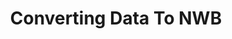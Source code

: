 ---
title: "Converting Data To NWB"

### List 
list:
    enable: true
    title: "Neurodata Without Borders (NWB) is a data standard for neurophysiology. Converting data to NWB involves:"
    items:
        - item: "Reading data and metadata from source files"
        - item: "Adding necessary metadata"
        - item: "Writing data and metadata to NWB following best practices"
        - item: "Packaging large datasets for optimal cloud deployment"
    content: "The NWB ecosystem offers various solutions, ranging from automated no-code tools to fine-grained programmatic options."

### Available Tools
available_tools_section:
    enable: true
    boxes: 
        - icon: "/images/nwb-guide.png"
          title: "NWB GUIDE (GUI for Data Entry)"
          type: "Downloadable application"
          features:
            - feature: "Guides users through data conversion process"
            - feature: "Supports 40+ common data formats"
            - feature: "Allows metadata entry"
            - feature: "Offers NWB file inspection via NWB Inspector"
            - feature: "Offers data visualization via Neurosift"
            - feature: "Facilitates uploading to DANDI Archive"
          limitations: "May require manual addition of lab-specific data"
          resources:
            - text: "Text Tutorials"
              link: "https://nwb-guide.readthedocs.io/en/latest/tutorials/index.html"
            - text: "YouTube Walkthrough"
              link: "https://www.youtube.com/watch?v=EhhdDVuHAZ0"

        - icon: "/images/neuroconv.png"
          title: "NeuroConv"
          type: "Python library (underlies NWB GUIDE)"
          features:
            - feature: "Supports 44+ neurophysiology data formats"
            - feature: "Offers more flexibility than NWB GUIDE"
            - feature: "Provides tools for post-hoc time alignment of multiple data streams"
            - feature: "Supports cloud deployment"
          resources:
            - text: "GitHub Repository"
              link: "https://github.com/catalystneuro/neuroconv"
            - text: "Documentation"
              link: "https://neuroconv.readthedocs.io"

        - icon: "/images/pynwb.png"
          title: "PyNWB"
          type: "Python library (underlies NeuroConv)"
          features:
            - feature: "Building NWB files from scratch"
            - feature: "Working with unsupported data formats"
            - feature: "Developing custom NWB extensions"
          resources:
            - text: "GitHub Repository"
              link: "https://github.com/NeurodataWithoutBorders/pynwb"
            - text: "Documentation"
              link: "https://pynwb.readthedocs.io"
            - text: "Tutorials"
              link: "https://pynwb.readthedocs.io/en/latest/tutorials/index.html"
            - text: "NWB YouTube Channel"
              link: "https://www.youtube.com/@NeurodataWithoutBorders"

        - icon: "/images/matnwb.png"
          title: "MatNWB"
          type: "MATLAB library"
          features:
            - feature: "Building NWB files from scratch"
            - feature: "Working with unsupported data formats"
          resources:
            - text: "GitHub Repository"
              link: "https://github.com/NeurodataWithoutBorders/matnwb"
            - text: "Tutorials"
              link: "https://github.com/NeurodataWithoutBorders/matnwb?tab=readme-ov-file#tutorials"
            - text: "NWB YouTube Channel"
              link: "https://www.youtube.com/@NeurodataWithoutBorders"

### Choosing Tools
choosing_tools:
    enable: true
    title: "Choosing the Right Tool"
    items:
        - item: "For most common data formats and straightforward conversions, start with NWB GUIDE."
        - item: "If you need more flexibility or are comfortable with Python, consider NeuroConv"
        - item: "For custom data formats, complex conversions, or when developing NWB extensions, use PyNWB or MatNWB."
    content: "Remember to consult the provided documentation and tutorials for detailed guidance on using each tool"
---